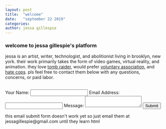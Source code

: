 ```yaml
---
layout: post
title:  "welcome"
date:   "september 22 2019"
categories: 
author: jessa gillespie
---
```

<body>
<p>
<h3 > welcome to jessa gillespie's platform </h3>

jessa is an artist, writer, technologist, and abolitionist living in brooklyn, new york.
their work primarily takes the form of video games, virtual reality, and animation.
they love <a href="https://www.reddit.com/r/TombRaider/comments/d6pxi1/my_tomb_raider_collection/">tomb raider</a>, would prefer <a href="https://twitter.com/merehuman666/status/1172341275757989889">voluntary association</a>, and <a href="https://thenewinquiry.com/carceral-capitalism/">hate cops</a>.
pls feel free to contact them below with any questions, concerns, or paid labor.</p>
<form method="post" name="contact_form"
action="contact-form-handler.php">
<br>
    Your Name:
    <input type="text" name="name">
    Email Address:
    <input type="text" name="email">
    Message:
    <textarea name="message"></textarea>
    <input type="submit" value="Submit">
</form>
<P>
	<!-- <br> -->
	this email submit form doesn't work yet so just email them at jessagillespie@gmail.com until they learn html
</P>
</body>




